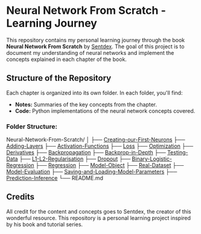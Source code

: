 # Neural Network From Scratch - Learning Journey

This repository contains my personal learning journey through the book **Neural Network From Scratch** by [Sentdex](https://www.youtube.com/user/sentdex). The goal of this project is to document my understanding of neural networks and implement the concepts explained in each chapter of the book.

## Structure of the Repository

Each chapter is organized into its own folder. In each folder, you'll find:

- **Notes:** Summaries of the key concepts from the chapter.
- **Code:** Python implementations of the neural network concepts covered.

### Folder Structure:
Neural-Network-From-Scratch/
│
├── [Creating-our-First-Neurons](https://github.com/anson10/Neural-Networks-from-Scratch/tree/main/Creating-our-First-Neurons)
├── [Adding-Layers](https://github.com/anson10/Neural-Networks-from-Scratch/tree/main/Adding-Layers)
├── [Activation-Functions](https://github.com/anson10/Neural-Networks-from-Scratch/tree/main/Activation-Functions)
├── [Loss](https://github.com/anson10/Neural-Networks-from-Scratch/tree/main/Loss)
├── [Optimization](https://github.com/anson10/Neural-Networks-from-Scratch/tree/main/Optimization)
├── [Derivatives](https://github.com/anson10/Neural-Networks-from-Scratch/tree/main/Derivatives)
├── [Backpropagation](https://github.com/anson10/Neural-Networks-from-Scratch/tree/main/Backpropagation)
├── [Backprop-in-Depth](https://github.com/anson10/Neural-Networks-from-Scratch/tree/main/Backprop-in-Depth)
├── [Testing-Data](https://github.com/anson10/Neural-Networks-from-Scratch/tree/main/Testing-Data)
├── [L1-L2-Regularisation](https://github.com/anson10/Neural-Networks-from-Scratch/tree/main/L1-L2-Regularisation)
├── [Dropout](https://github.com/anson10/Neural-Networks-from-Scratch/tree/main/Dropout)
├── [Binary-Logistic-Regression](https://github.com/anson10/Neural-Networks-from-Scratch/tree/main/Binary-Logistic-Regression)
├── [Regression](https://github.com/anson10/Neural-Networks-from-Scratch/tree/main/Regression)
├── [Model-Object](https://github.com/anson10/Neural-Networks-from-Scratch/tree/main/Model-Object)
├── [Real-Dataset](https://github.com/anson10/Neural-Networks-from-Scratch/tree/main/Real-Dataset)
├── [Model-Evaluation](https://github.com/anson10/Neural-Networks-from-Scratch/tree/main/Model-Evaluation)
├── [Saving-and-Loading-Model-Parameters](https://github.com/anson10/Neural-Networks-from-Scratch/tree/main/Saving-and-Loading-Model-Parameters)
├── [Prediction-Inference](https://github.com/anson10/Neural-Networks-from-Scratch/tree/main/Prediction-Inference)
└── README.md

## Credits
All credit for the content and concepts goes to Sentdex, the creator of this wonderful resource. This repository is a personal learning project inspired by his book and tutorial series.
